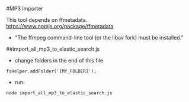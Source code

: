 #MP3 Importer

This tool depends on ffmetadata.
https://www.npmjs.org/package/ffmetadata
- "The ffmpeg command-line tool (or the libav fork) must be installed."

##import_all_mp3_to_elastic_search.js
  * change folders in the end of this file

```
fsHelper.addFolder('[MY_FOLDER]');
```

  * run:

```
node import_all_mp3_to_elastic_search.js
```
